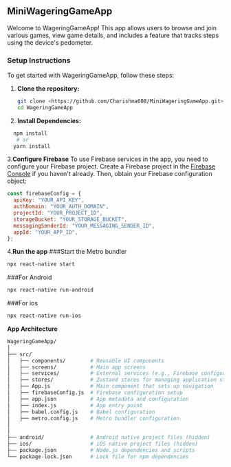 ## MiniWageringGameApp

Welcome to WageringGameApp! This app allows users to browse and join various games, view game details, and includes a feature that tracks steps using the device's pedometer.

### Setup Instructions

To get started with WageringGameApp, follow these steps:

1. **Clone the repository:**
   ```bash
   git clone <https://github.com/Charishma608/MiniWageringGameApp.git>
   cd WageringGameApp
   ```
2. **Install Dependencies:**
  ```bash
    npm install
     # or
    yarn install
```
3.**Configure Firebase**
To use Firebase services in the app, you need to configure your Firebase project. Create a Firebase project in the [Firebase Console](https://console.firebase.google.com/) if you haven't already. Then, obtain your Firebase configuration object:

```javascript
const firebaseConfig = {
  apiKey: "YOUR_API_KEY", 
  authDomain: "YOUR_AUTH_DOMAIN", 
  projectId: "YOUR_PROJECT_ID", 
  storageBucket: "YOUR_STORAGE_BUCKET", 
  messagingSenderId: "YOUR_MESSAGING_SENDER_ID",
  appId: "YOUR_APP_ID", 
};
```

4.**Run the app**
###Start the Metro bundler
```bash
npx react-native start
```
###For Android
```bash
npx react-native run-android
```
###For ios
```bash
npx react-native run-ios
```

**App Architecture**
```bash
WageringGameApp/
│
├── src/
│   ├── components/        # Reusable UI components
│   ├── screens/           # Main app screens
│   ├── services/          # External services (e.g., Firebase configuration)
│   ├── stores/            # Zustand stores for managing application state
│   ├── App.js             # Main component that sets up navigation
│   ├── firebaseConfig.js  # Firebase configuration setup
│   ├── app.json           # App metadata and configuration
│   ├── index.js           # App entry point
│   ├── babel.config.js    # Babel configuration
│   ├── metro.config.js    # Metro bundler configuration
│   
│
├── android/               # Android native project files (hidden)
├── ios/                   # iOS native project files (hidden)
├── package.json           # Node.js dependencies and scripts
└── package-lock.json      # Lock file for npm dependencies
```





